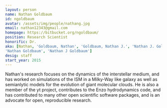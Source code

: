 ```yaml
---
layout: person
name: Nathan Goldbaum
id: ngoldbaum
avatar: /assets/img/people/nathang.jpg
email: nathan12343@gmail.com
homepage: https://bitbucket.org/ngoldbaum/
position: Research Scientist
honorific: Dr.
aka: [Nathan, 'Goldbaum, Nathan', 'Goldbaum, Nathan J.', 'Nathan J. Goldbaum',
'Nathan Goldbaum', 'Nathan J Goldbaum']
desig: staff
start_year: 2015
---
```


Nathan's research focuses on the dynamics of the interstellar medium,
and has worked on simulations of the ISM in a Milky-Way like galaxy as
well as semianlytic models for the evolution of giant molecular
clouds. He is also a member of the yt project, contributes to the Enzo
hydrodynamics code, and has contributed to many other open scientific
software packages, and is an advocate for open, reproducible research.
